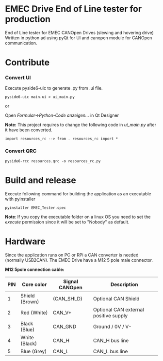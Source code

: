 # EMEC Drive End of Line tester for production
End of Line tester for EMEC CANOpen Drives (slewing and hovering drive)
Written in python ad using pyQt for UI and canopen module for CANOpen communication.


# Contribute
### Convert UI

Execute pyside6-uic to generate .py from .ui file.
```console
pyside6-uic main.ui > ui_main.py
```
or

Open *Formular->Python-Code anzeigen...* in Qt Designer

**Note:** This project requires to change the following code in *ui_main.py* after it have been converted.
```cosole
import resources_rc --> from . resources_rc import *
```

### Convert QRC
```console
pyside6-rcc resources.qrc -o resources_rc.py
```

# Build and release
Execute following command for building the application as an executable with pyinstaller
```cosole
pyinstaller EMEC_Tester.spec
```

**Note**: If you copy the executable folder on a linux OS you need to set the _execute_ permission since it will be set to "Nobody" as default.


# Hardware

Since the application runs on PC or RPi a CAN converter is needed (normally USB2CAN).
The EMEC Drive have a M12 5 pole male connector.

**M12 5pole connection cable:**

| PIN | Core color     | Signal CANOpen | Description                           |
|-----|----------------|----------------|---------------------------------------|
| 1   | Shield (Brown) | (CAN_SHLD)     | Optional CAN Shield                   |
| 2   | Red    (White) | CAN_V+         | Optional CAN external positive supply |
| 3   | Black  (Blue)  | CAN_GND        | Ground / 0V / V-                      |
| 4   | White  (Black) | CAN_H          | CAN_H bus line                        |
| 5   | Blue   (Grey)  | CAN_L          | CAN_L bus line                        |




